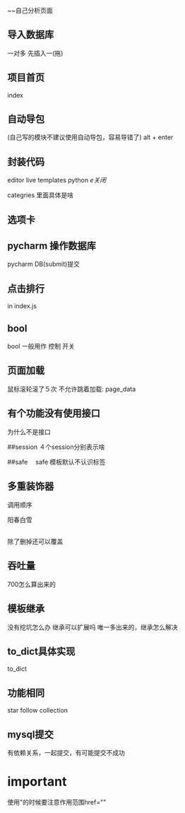 ~~自己分析页面

## 导入数据库
一对多	先插入一(拖)


## 项目首页
index

## 自动导包
(自己写的模块不建议使用自动导包，容易导错了)
alt + enter

## 封装代码
editor live templates	python	$e关闭$


categries 里面具体是啥

## 选项卡

## pycharm 操作数据库
pycharm DB(submit)提交


## 点击排行
in index.js

## bool 
bool 一般用作	控制	开关

## 页面加载
鼠标滚轮滚了５次
不允许跳着加载: page_data

## 有个功能没有使用接口
为什么不是接口

##session
４个session分别表示啥


##safe　
safe
模板默认不认识标签

## 多重装饰器
调用顺序

阳春白雪	

##  
除了删掉还可以覆盖

## 吞吐量
700怎么算出来的

## 模板继承
没有挖坑怎么办
继承可以扩展吗
唯一多出来的，继承怎么解决

## to_dict具体实现
to_dict

## 功能相同
star follow collection

## mysql提交
有依赖关系，一起提交，有可能提交不成功

# important
使用"的时候要注意作用范围href=""
